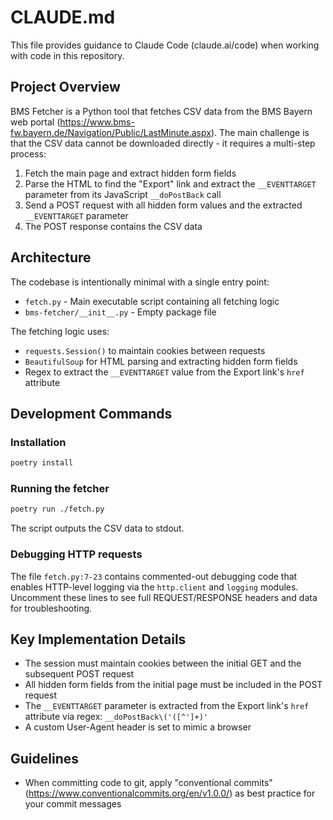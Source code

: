 # CLAUDE.md

This file provides guidance to Claude Code (claude.ai/code) when working with code in this repository.

## Project Overview

BMS Fetcher is a Python tool that fetches CSV data from the BMS Bayern web portal (https://www.bms-fw.bayern.de/Navigation/Public/LastMinute.aspx). The main challenge is that the CSV data cannot be downloaded directly - it requires a multi-step process:

1. Fetch the main page and extract hidden form fields
2. Parse the HTML to find the "Export" link and extract the `__EVENTTARGET` parameter from its JavaScript `__doPostBack` call
3. Send a POST request with all hidden form values and the extracted `__EVENTTARGET` parameter
4. The POST response contains the CSV data

## Architecture

The codebase is intentionally minimal with a single entry point:

- `fetch.py` - Main executable script containing all fetching logic
- `bms-fetcher/__init__.py` - Empty package file

The fetching logic uses:
- `requests.Session()` to maintain cookies between requests
- `BeautifulSoup` for HTML parsing and extracting hidden form fields
- Regex to extract the `__EVENTTARGET` value from the Export link's `href` attribute

## Development Commands

### Installation
```bash
poetry install
```

### Running the fetcher
```bash
poetry run ./fetch.py
```

The script outputs the CSV data to stdout.

### Debugging HTTP requests
The file `fetch.py:7-23` contains commented-out debugging code that enables HTTP-level logging via the `http.client` and `logging` modules. Uncomment these lines to see full REQUEST/RESPONSE headers and data for troubleshooting.

## Key Implementation Details

- The session must maintain cookies between the initial GET and the subsequent POST request
- All hidden form fields from the initial page must be included in the POST request
- The `__EVENTTARGET` parameter is extracted from the Export link's `href` attribute via regex: `__doPostBack\('([^']+)'`
- A custom User-Agent header is set to mimic a browser

## Guidelines

- When committing code to git, apply "conventional commits" (https://www.conventionalcommits.org/en/v1.0.0/) as best practice for your commit messages